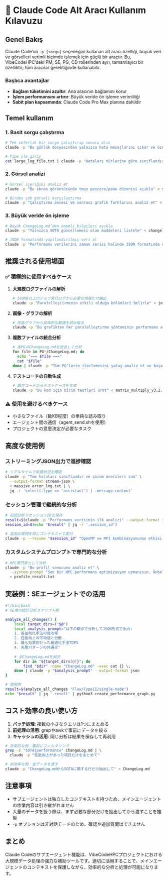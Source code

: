 # 🤖 Claude Code Alt Aracı Kullanım Kılavuzu

## Genel Bakış

Claude Code’un `-p {sorgu}` seçeneğini kullanan alt aracı özelliği, büyük veri ve görselleri verimli biçimde işlemek için güçlü bir araçtır. Bu, VibeCodeHPC’deki PM, SE, PG, CD rollerinden ayrı, tamamlayıcı bir özelliktir; tüm aracılar gerektiğinde kullanabilir.

### Başlıca avantajlar
- **Bağlam tüketimini azaltır**: Ana aracının bağlamını korur
- **İşlem performansını artırır**: Büyük veride ön işleme verimliliği
- **Sabit plan kapsamında**: Claude Code Pro Max planına dahildir

## Temel kullanım

### 1. Basit sorgu çalıştırma
```bash
# Tek seferlik bir sorgu çalıştırıp sonucu alın
claude -p "Bu günlük dosyasından yalnızca hata mesajlarını çıkar ve özetle"

# Pipe ile giriş
cat large_log_file.txt | claude -p "Hataları türlerine göre sınıflandır ve özetle"
```

### 2. Görsel analizi
```bash
# Görsel içeriğini analiz et
claude -p "Bu ekran görüntüsünde tmux pencere/pane düzenini açıkla" < screenshot.png

# Birden çok görseli karşılaştırma
claude -p "Çalıştırma öncesi ve sonrası grafik farklarını analiz et" < performance_comparison.png
```

### 3. Büyük veride ön işleme
```bash
# Büyük ChangeLog.md’den önemli bilgileri ayıkla
claude -p "Yalnızca SOTA güncellemesi olan maddeleri listele" < changelog_unified.md

# JSON formatında yapılandırılmış veri al
claude -p "Performans verilerini zaman serisi halinde JSON formatında düzenle" --output-format json < performance_logs.txt
```

## 推奨される使用場面

### ✅ 積極的に使用すべきケース

1. **大規模ログファイルの解析**
   ```bash
   # 100MB以上のジョブ実行ログから必要な情報だけ抽出
   claude -p "Paralelleştirmenin etkili olduğu bölümleri belirle" < job_12345.out
   ```

2. **画像・グラフの解析**
   ```bash
   # 性能グラフから具体的な数値を読み取る
   claude -p "Bu grafikten her paralelleştirme yönteminin performans artış oranını sayısal ver" < sota_graph.png
   ```

3. **複数ファイルの統合分析**
   ```bash
   # 各PGのChangeLog.mdを統合して分析
   for file in PG*/ChangeLog.md; do
     echo "=== $file ===" 
     cat "$file"
   done | claude -p "Tüm PG’lerin ilerlemesini yatay analiz et ve başarı kalıplarını çıkar"
   ```

4. **テストコードの自動生成**
   ```bash
   # 既存コードからテストケースを生成
   claude -p "Bu kod için birim testleri üret" < matrix_multiply_v3.2.1.c
   ```

### ⚠️ 使用を避けるべきケース

- 小さなファイル（数KB程度）の単純な読み取り
- エージェント間の通信（agent_send.shを使用）
- プロジェクトの意思決定が必要なタスク

## 高度な使用例

### ストリーミングJSON出力で進捗確認
```bash
# リアルタイムで処理状況を確認
claude -p "Tüm hataları sınıflandır ve çözüm önerileri sun" \
  --output-format stream-json \
  < massive_error_log.txt | \
  jq -r 'select(.type == "assistant") | .message.content'
```

### セッション管理で継続的な分析
```bash
# 初回分析でセッションIDを保存
result=$(claude -p "Performans verisinin ilk analizi" --output-format json < perf_data.csv)
session_id=$(echo "$result" | jq -r '.session_id')

# 追加の質問を同じコンテキストで実行
claude -p --resume "$session_id" "OpenMP ve MPI kombinasyonunun etkisi nedir?"
```

### カスタムシステムプロンプトで専門的な分析
```bash
# HPC専門家として分析
claude -p "Bu profil sonucunu analiz et" \
  --system-prompt "Sen bir HPC performans optimizasyon uzmanısın. Önbellek verimliliği ve bellek bant genişliğine odaklanarak analiz et."
  < profile_result.txt
```

## 実装例：SEエージェントでの活用

```bash
#!/bin/bash
# SE用の統計分析スクリプト例

analyze_all_changes() {
    local target_dirs=("$@")
    local analysis_prompt="以下の観点で分析してJSON形式で出力:
    1. 各並列化手法の成功率
    2. 性能向上の平均値と分散
    3. 最も効果的だった最適化手法TOP5
    4. 失敗パターンの共通点"
    
    # 全ChangeLog.mdを結合
    for dir in "${target_dirs[@]}"; do
        find "$dir" -name "ChangeLog.md" -exec cat {} \;
    done | claude -p "$analysis_prompt" --output-format json
}

# 使用例
result=$(analyze_all_changes "Flow/TypeII/single-node")
echo "$result" | jq '.result' | python3 create_performance_graph.py
```

## コスト効率の良い使い方

1. **バッチ処理**: 複数の小さなクエリは1つにまとめる
2. **前処理の活用**: grepやawkで事前にデータを絞る
3. **キャッシュの活用**: 同じ分析は結果を保存して再利用

```bash
# 効率的な例：事前にフィルタリング
grep -E "SOTA|performance" ChangeLog.md | \
  claude -p "性能向上があった項目だけをまとめて"

# 非効率な例：全データを渡す
claude -p "ChangeLog.mdからSOTAに関する行だけ抽出して" < ChangeLog.md
```

## 注意事項

- サブエージェントは独立したコンテキストを持つため、メインエージェントの作業内容は引き継がれません
- 大量のデータを扱う際は、まず必要な部分だけを抽出してから渡すことを推奨
- `-p` オプションは非対話モードのため、確認や追加質問はできません

## まとめ

Claude Codeのサブエージェント機能は、VibeCodeHPCプロジェクトにおける大規模データ処理の強力な補助ツールです。適切に活用することで、メインエージェントのコンテキストを保護しながら、効率的な分析と処理が可能になります。
